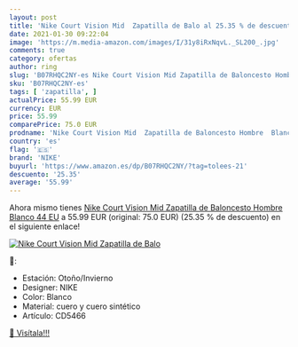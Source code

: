 ```yaml
---
layout: post
title: 'Nike Court Vision Mid  Zapatilla de Balo al 25.35 % de descuento'
date: 2021-01-30 09:22:04
image: 'https://m.media-amazon.com/images/I/31y8iRxNqvL._SL200_.jpg'
comments: true
category: ofertas
author: ring
slug: 'B07RHQC2NY-es Nike Court Vision Mid Zapatilla de Baloncesto Hombre...'
sku: 'B07RHQC2NY-es'
tags: [ 'zapatilla', ]
actualPrice: 55.99 EUR
currency: EUR
price: 55.99
comparePrice: 75.0 EUR
prodname: 'Nike Court Vision Mid  Zapatilla de Baloncesto Hombre  Blanco  44 EU'
country: 'es'
flag: '🇪🇸'
brand: 'NIKE'
buyurl: 'https://www.amazon.es/dp/B07RHQC2NY/?tag=tolees-21'
descuento: '25.35'
average: '55.99'
---
```


Ahora mismo tienes [Nike Court Vision Mid  Zapatilla de Baloncesto Hombre  Blanco  44 EU](https://www.amazon.es/dp/B07RHQC2NY/?tag=tolees-21) a 55.99 EUR (original: 75.0 EUR) (25.35 %  de descuento) en el siguiente enlace!

[![Nike Court Vision Mid  Zapatilla de Balo](https://m.media-amazon.com/images/I/31y8iRxNqvL._SL200_.jpg)](https://www.amazon.es/dp/B07RHQC2NY/?tag=tolees-21)

🔎:

- Estación: Otoño/Invierno
- Designer: NIKE
- Color: Blanco
- Material: cuero y cuero sintético
- Artículo: CD5466

[🛒 Visítala!!!](https://www.amazon.es/dp/B07RHQC2NY/?tag=tolees-21)
